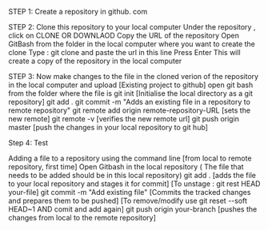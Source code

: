 STEP 1: Create a repository in github. com

STEP 2: Clone this repository to your local computer
            Under the repository , click on CLONE OR DOWNLAOD
            Copy the URL of the repository
            Open GitBash from the folder in the local computer where you want to create the clone
            Type :  git clone and paste the url in this line 
            Press Enter
      This will create a copy of the repository in the local computer
      
STEP 3: Now make changes to the file in the cloned verion of the repository in the local computer and upload [Existing project to github]
            open git bash from the folder where the file is
            git init [Initialise the local directory as a git repository]
            git add .
            git commit -m "Adds an existing file in a repository to remote repository"
            git remote add origin remote-repository-URL [sets the new remote] 
            git remote -v  [verifies the new remote url]
            git push origin master [push the changes in your local repository to git hub]

Step 4: Test










Adding a file to a repository using the command line [from local to remote repository, first time]
            Open Gitbash in the local repository ( The file that needs to be added should be in this local repository)
            git add . [adds the file to your local repository and stages it for commit] [To unstage : git rest HEAD your-file]
            git commit -m "Add existing file" [Commits the tracked changes and prepares them to be pushed] [To remove/modify use git reset --soft HEAD~1 AND comit and add again]
            git push origin your-branch [pushes the changes from local to the remote repository]
       

